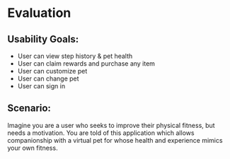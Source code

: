 # Evaluation

## Usability Goals:
- User can view step history & pet health
- User can claim rewards and purchase any item
- User can customize pet
- User can change pet
- User can sign in

## Scenario:
Imagine you are a user who seeks to improve their physical fitness, but needs a motivation.  You are told of this application which allows companionship with a virtual pet for whose health and experience mimics your own fitness.
